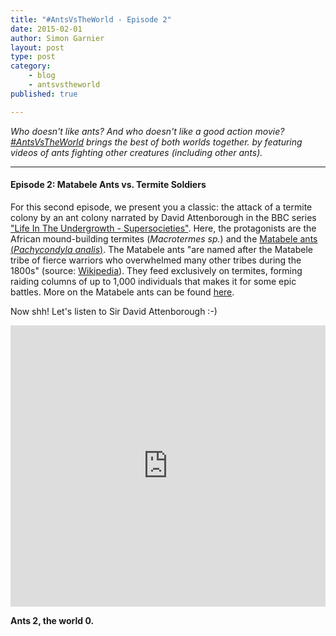 ```yaml
---
title: "#AntsVsTheWorld - Episode 2"
date: 2015-02-01
author: Simon Garnier
layout: post
type: post
category: 
    - blog
    - antsvstheworld
published: true

---
```


*Who doesn't like ants? And who doesn't like a good action movie? [\#AntsVsTheWorld](/category/antsvstheworld/) brings the best of both worlds together. by featuring videos of ants fighting other creatures (including other ants).*

---

#### Episode 2: Matabele Ants vs. Termite Soldiers

For this second episode, we present you a classic: the attack of a termite colony by an ant colony narrated by David Attenborough in the BBC series ["Life In The Undergrowth - Supersocieties"](http://www.bbc.co.uk/programmes/p002sfcz). Here, the protagonists are the African mound-building termites (*Macrotermes sp.*) and the [Matabele ants (*Pachycondyla analis*)](http://en.wikipedia.org/wiki/Pachycondyla_analis). The Matabele ants "are named after the Matabele tribe of fierce warriors who overwhelmed many other tribes during the 1800s" (source: [Wikipedia](http://en.wikipedia.org/wiki/Pachycondyla_analis)). They feed exclusively on termites, forming raiding columns of up to 1,000 individuals that makes it for some epic battles. More on the Matabele ants can be found [here](http://www.arkive.org/matabele-ant/pachycondyla-analis/).

Now shh! Let's listen to Sir David Attenborough :-)

<iframe src="https://player.vimeo.com/video/19520819" width="100%" height="450" frameborder="0" webkitallowfullscreen mozallowfullscreen allowfullscreen></iframe>

<br>

**Ants 2, the world 0.**